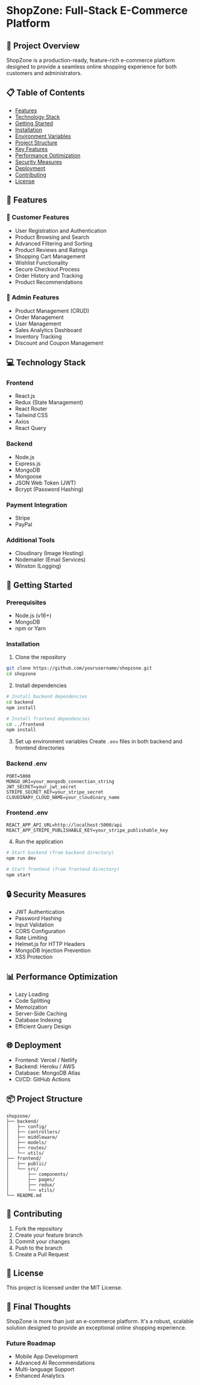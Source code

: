# ShopZone: Full-Stack E-Commerce Platform

## 🚀 Project Overview

ShopZone is a production-ready, feature-rich e-commerce platform designed to provide a seamless online shopping experience for both customers and administrators.

## 📋 Table of Contents

- [Features](#features)
- [Technology Stack](#technology-stack)
- [Getting Started](#getting-started)
- [Installation](#installation)
- [Environment Variables](#environment-variables)
- [Project Structure](#project-structure)
- [Key Features](#key-features)
- [Performance Optimization](#performance-optimization)
- [Security Measures](#security-measures)
- [Deployment](#deployment)
- [Contributing](#contributing)
- [License](#license)

## 🌟 Features

### 🛒 Customer Features

- User Registration and Authentication
- Product Browsing and Search
- Advanced Filtering and Sorting
- Product Reviews and Ratings
- Shopping Cart Management
- Wishlist Functionality
- Secure Checkout Process
- Order History and Tracking
- Product Recommendations

### 👑 Admin Features

- Product Management (CRUD)
- Order Management
- User Management
- Sales Analytics Dashboard
- Inventory Tracking
- Discount and Coupon Management

## 💻 Technology Stack

### Frontend

- React.js
- Redux (State Management)
- React Router
- Tailwind CSS
- Axios
- React Query

### Backend

- Node.js
- Express.js
- MongoDB
- Mongoose
- JSON Web Token (JWT)
- Bcrypt (Password Hashing)

### Payment Integration

- Stripe
- PayPal

### Additional Tools

- Cloudinary (Image Hosting)
- Nodemailer (Email Services)
- Winston (Logging)

## 🚀 Getting Started

### Prerequisites

- Node.js (v16+)
- MongoDB
- npm or Yarn

### Installation

1. Clone the repository

```bash
git clone https://github.com/yourusername/shopzone.git
cd shopzone
```

2. Install dependencies

```bash
# Install backend dependencies
cd backend
npm install

# Install frontend dependencies
cd ../frontend
npm install
```

3. Set up environment variables
   Create `.env` files in both backend and frontend directories

### Backend .env

```
PORT=5000
MONGO_URI=your_mongodb_connection_string
JWT_SECRET=your_jwt_secret
STRIPE_SECRET_KEY=your_stripe_secret
CLOUDINARY_CLOUD_NAME=your_cloudinary_name
```

### Frontend .env

```
REACT_APP_API_URL=http://localhost:5000/api
REACT_APP_STRIPE_PUBLISHABLE_KEY=your_stripe_publishable_key
```

4. Run the application

```bash
# Start backend (from backend directory)
npm run dev

# Start frontend (from frontend directory)
npm start
```

## 🔒 Security Measures

- JWT Authentication
- Password Hashing
- Input Validation
- CORS Configuration
- Rate Limiting
- Helmet.js for HTTP Headers
- MongoDB Injection Prevention
- XSS Protection

## 📊 Performance Optimization

- Lazy Loading
- Code Splitting
- Memoization
- Server-Side Caching
- Database Indexing
- Efficient Query Design

## 🌐 Deployment

- Frontend: Vercel / Netlify
- Backend: Heroku / AWS
- Database: MongoDB Atlas
- CI/CD: GitHub Actions

## 📦 Project Structure

```
shopzone/
├── backend/
│   ├── config/
│   ├── controllers/
│   ├── middleware/
│   ├── models/
│   ├── routes/
│   └── utils/
├── frontend/
│   ├── public/
│   └── src/
│       ├── components/
│       ├── pages/
│       ├── redux/
│       └── utils/
└── README.md
```

## 🤝 Contributing

1. Fork the repository
2. Create your feature branch
3. Commit your changes
4. Push to the branch
5. Create a Pull Request

## 📄 License

This project is licensed under the MIT License.

## 🎉 Final Thoughts

ShopZone is more than just an e-commerce platform. It's a robust, scalable solution designed to provide an exceptional online shopping experience.

### Future Roadmap

- Mobile App Development
- Advanced AI Recommendations
- Multi-language Support
- Enhanced Analytics
